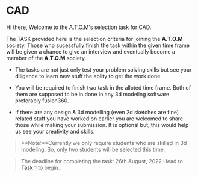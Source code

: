 # CAD

Hi there, Welcome to the A.T.O.M's selection task for CAD. 

The TASK provided here is the selection criteria for joining the **A.T.O.M** society. Those who sucessfully finish the task within the given time frame will be given a chance to give an interview and eventually become a member of the **A.T.O.M** society.

- The tasks are not just only test your problem solving skills but see your diligence to learn new stuff the ablity to get the work done.

- You will be required to finish two task in the alloted time frame. Both of them are supposed to be in done in any 3d modeling software preferably fusion360.

- If there are any design & 3d modelling (even 2d sketches are fine) related stuff you have worked on earlier you are welcomed to share those while making your submission. It is optional but, this would help us see your creativity and skills.


> **Note:**Currently we only require students who are skilled in 3d modeling. So, only two students will be selected this time.


> The deadline for completing the task: 26th August, 2022
Head to [Task 1](./cad_task1.md) to begin.
